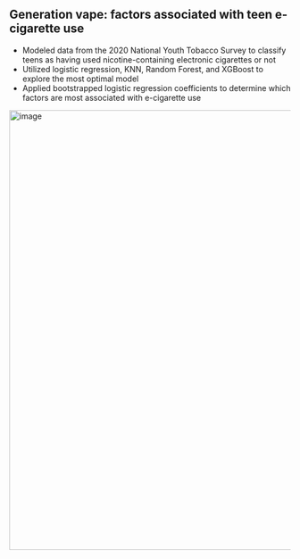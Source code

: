 ## Generation vape: factors associated with teen e-cigarette use

- Modeled data from the 2020 National Youth Tobacco Survey to classify teens as having used nicotine-containing electronic cigarettes or not  
- Utilized logistic regression, KNN, Random Forest, and XGBoost to explore the most optimal model  
- Applied bootstrapped logistic regression coefficients to determine which factors are most associated with e-cigarette use 


<img width="788" alt="image" src="https://user-images.githubusercontent.com/79233614/142136358-6e9c96cb-cc6f-481b-87ba-d6e862b0dbcb.png">
